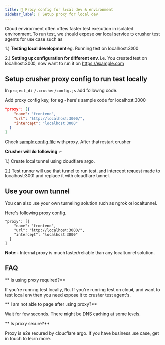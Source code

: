 ```yaml
---
title: 🔌 Proxy config for local dev & environment
sidebar_label: 🔌 Setup proxy for local dev 
---
```


Cloud environment often offers faster test execution in isolated environment. To run test, we should expose our local service to crusher test agents for use case such as

1.) **Testing local development** eg. Running test on localhost:3000

2.) **Setting up configuration for different env**. i.e. You created test on localhost:3000, now want to run it on https://example.com

## Setup crusher proxy config to run test locally

In `project_dir/.crusher/config.js` add following code.

Add proxy config key, for eg - here's sample code for localhost:3000

```json
"proxy": [{
    "name": "frontend",
    "url": "http://localhost:3000/",
    "intercept": "localhost:3000"
  }
]
```

Check  [ sample config file](https://github.com/crusherdev/docsv2/blob/ft-new/.crusher/config.json) with proxy. After that restart crusher

**Crusher will do following :-**

1.) Create local tunnel using cloudflare argo. 

2.) Test runner will use that tunnel to run test, and intercept request made to localhost:3001 and replace it with cloudflare tunnel.

## Use your own tunnel
You can also use your own tunneling solution such as ngrok or localtunnel.

Here's following proxy config.

```
"proxy": [{
    "name": "frontend",
    "url": "http://localhost:3000/",
    "intercept": "localhost:3000"
  }
]
```

**Note:-** Internal proxy is much faster/reliable than any localtunnel solution.

## FAQ

** Is using proxy required?**

If you're running test locally, No. If you're running test on cloud, and want to test local env then you need expose it to crusher test agent's.

** I am not able to page after using proxy?**

Wait for few seconds. There might be DNS caching at some levels.

** Is proxy secure?**

Proxy is e2e secured by cloudflare argo. If you have business use case, get in touch to learn more.
